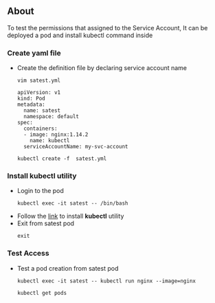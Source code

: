 ## About
To test the permissions that assigned to the Service Account,  It can be deployed a pod and install kubectl command inside

### Create yaml file
- Create the definition file by declaring service account name
  ```
  vim satest.yml
  ```
  ```
  apiVersion: v1
  kind: Pod
  metadata:
    name: satest
    namespace: default
  spec:
    containers:
    - image: nginx:1.14.2
      name: kubectl
    serviceAccountName: my-svc-account
  ```
  ```
  kubectl create -f  satest.yml
  ```
###  Install kubectl utility
- Login to the  pod
  ```
  kubectl exec -it satest -- /bin/bash
  ```
- Follow the [link](./Kubectl.md) to install **kubectl** utility
- Exit from satest pod
  ```
  exit
  ```
### Test Access
- Test a pod creation from satest pod
  ```
  kubectl exec -it satest -- kubectl run nginx --image=nginx
  ```
  ```
  kubectl get pods
  ```
